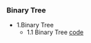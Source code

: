 ### Binary Tree
* 1.Binary Tree
    * 1.1 Binary Tree [code](https://github.com/csbyun-data/C-Pro/blob/main/chap04/Binary_Tree/Binary_Tree_ex01.c)
